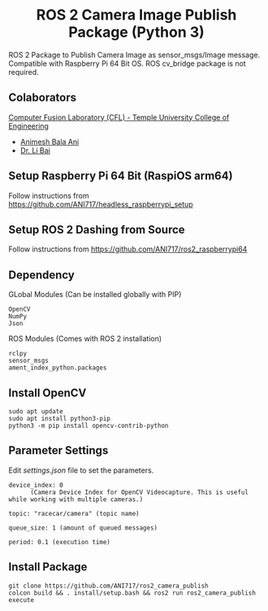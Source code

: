 <p align="center">
  <h1 align="center">ROS 2 Camera Image Publish Package (Python 3)</h1>
</p>

ROS 2 Package to Publish Camera Image as sensor_msgs/Image message. Compatible with Raspberry Pi 64 Bit OS. ROS cv_bridge package is not required.

## Colaborators
[Computer Fusion Laboratory (CFL) - Temple University College of Engineering](https://sites.temple.edu/cflab/people/)
* [Animesh Bala Ani](https://animeshani.com/)
* [Dr. Li Bai](https://engineering.temple.edu/about/faculty-staff/li-bai-lbai)

## Setup Raspberry Pi 64 Bit (RaspiOS arm64)
Follow instructions from https://github.com/ANI717/headless_raspberrypi_setup

## Setup ROS 2 Dashing from Source
Follow instructions from https://github.com/ANI717/ros2_raspberrypi64

## Dependency
GLobal Modules (Can be installed globally with PIP)
```
OpenCV
NumPy
Json
```
ROS Modules (Comes with ROS 2 installation)
```
rclpy
sensor_msgs
ament_index_python.packages
```

## Install OpenCV
```
sudo apt update
sudo apt install python3-pip
python3 -m pip install opencv-contrib-python
```

## Parameter Settings
Edit *settings.json* file to set the parameters.
```
device_index: 0
      (Camera Device Index for OpenCV Videocapture. This is useful while working with multiple cameras.)

topic: "racecar/camera" (topic name)

queue_size: 1 (amount of queued messages)

period: 0.1 (execution time)
```

## Install Package
```
git clone https://github.com/ANI717/ros2_camera_publish
colcon build && . install/setup.bash && ros2 run ros2_camera_publish execute
```
